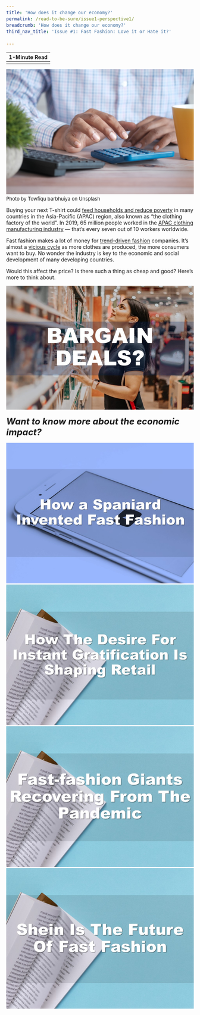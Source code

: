 ```yaml
---
title: 'How does it change our economy?'
permalink: /read-to-be-sure/issue1-perspective1/
breadcrumb: 'How does it change our economy?'
third_nav_title: 'Issue #1: Fast Fashion: Love it or Hate it?'

---
```


| **1-Minute Read** |
| :---------------: |
|                   |

![](/images/towfiqu-barbhuiya-jhevwhcbvyw-unsplash.jpg)<font size="2">Photo by Towfiqu barbhuiya on Unsplash</font>

Buying your next T-shirt could [feed households and reduce poverty](https://www.ilo.org/wcmsp5/groups/public/---asia/---ro-bangkok/documents/briefingnote/wcms_758626.pdf) in many countries in the Asia-Pacific (APAC) region, also known as “the clothing factory of the world”. In 2019, 65 million people worked in the [APAC clothing manufacturing industry](https://www.ilo.org/wcmsp5/groups/public/---ed_dialogue/---sector/documents/publication/wcms_669355.pdf) — that’s every seven out of 10 workers worldwide.

Fast fashion makes a lot of money for [trend-driven fashion](https://www.vox.com/the-goods/22573682/shein-future-of-fast-fashion-explained) companies. It’s almost a [vicious cycle](https://www.npr.org/2013/03/11/174013774/in-trendy-world-of-fast-fashion-styles-arent-made-to-last) as more clothes are produced, the more consumers want to buy. No wonder the industry is key to the economic and social development of many developing countries.

Would this affect the price? Is there such a thing as cheap and good? Here’s more to think about.

<div>
<div class="row is-multiline">
    <div class="col is-one-third-desktop is-one-third-tablet"></div>
    <div class="col is-one-third-desktop is-one-third-tablet">
<a href="/read-to-be-sure/issue1-perspective2/"><img src="/images/rtbs1-perspective2.jpg" alt="image 2"></a>
</div>	
    <div class="col is-one-third-desktop is-one-third-tablet"></div>
</div>
</div>	


***<font size=5>Want to know more about the economic impact?</font>***

<div>
<div class="row is-multiline">
    <div class="col is-half-desktop is-half-tablet">
<a href="https://www.youtube.com/watch?v=Ir1b-ez2x5g"><img src="/images/rtbs1-watch1.jpg" alt="image 2"></a>
</div>
    <div class="col is-half-desktop is-half-tablet">
<a href="https://www.drapersonline.com/news/how-the-desire-for-instant-gratification-is-shaping-retail"><img src="/images/rtbs1-read12-instant.jpg" alt="image 4"></a>
</div>
    <div class="col is-half-desktop is-half-tablet">
<a href="https://fortune.com/2021/09/15/fast-fashion-zara-inditex-hennes-mauritz-pandemic-recovery-earnings/"><img src="/images/rtbs1-read13-size.jpg" alt="image 4"></a>
</div>
    <div class="col is-half-desktop is-half-tablet">
<a href="https://www.vox.com/the-goods/22573682/shein-future-of-fast-fashion-explained"><img src="/images/rtbs1-read2.jpg" alt="image 2"></a>
</div>
</div>	
</div>







